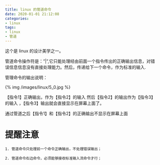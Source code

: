 ```yaml
---
title: linux 的管道命令
date: 2020-01-01 21:12:08
categories:
- linux
tags:
- linux
- 管道
---
```

这个是 linux 的设计美学之一。

<!-- more -->

管道命令操作符是：”|”,它只能处理经由前面一个指令传出的正确输出信息，对错误信息信息没有直接处理能力。然后，传递给下一个命令，作为标准的输入.

管理命令的输出说明：

{% img /images/linux/5_0.jpg %}

【指令1】正确输出，作为【指令2】的输入 然后【指令2】的输出作为【指令3】的输入 ，【指令3】输出就会直接显示在屏幕上面了。

通过管道之后【指令1】和【指令2】的正确输出不显示在屏幕上面

# 提醒注意

	1. 管道命令只处理前一个命令正确输出，不处理错误输出；

	2. 管道命令右边命令，必须能够接收标准输入流命令才行；
